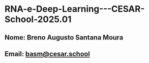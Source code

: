 # RNA-e-Deep-Learning---CESAR-School-2025.01

## Nome: Breno Augusto Santana Moura
## Email: basm@cesar.school
